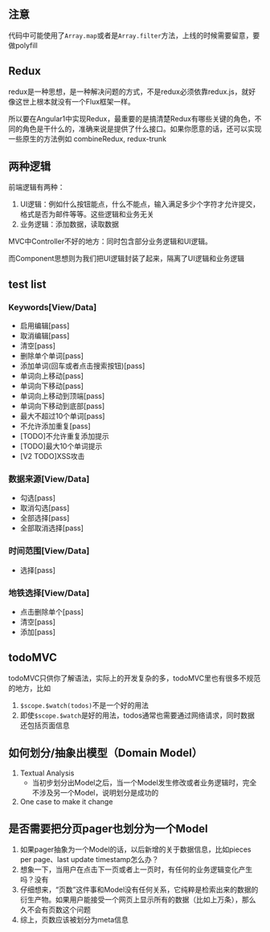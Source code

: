 ## 注意

代码中可能使用了`Array.map`或者是`Array.filter`方法，上线的时候需要留意，要做polyfill

## Redux

redux是一种思想，是一种解决问题的方式，不是redux必须依靠redux.js，就好像这世上根本就没有一个Flux框架一样。

所以要在Angular1中实现Redux，最重要的是搞清楚Redux有哪些关键的角色，不同的角色是干什么的，准确来说是提供了什么接口。如果你愿意的话，还可以实现一些原生的方法例如 combineRedux, redux-trunk

## 两种逻辑

前端逻辑有两种：

1. UI逻辑：例如什么按钮能点，什么不能点，输入满足多少个字符才允许提交，格式是否为邮件等等。这些逻辑和业务无关
2. 业务逻辑：添加数据，读取数据

MVC中Controller不好的地方：同时包含部分业务逻辑和UI逻辑。

而Component思想则为我们把UI逻辑封装了起来，隔离了UI逻辑和业务逻辑

## test list

### Keywords[View/Data]

- 启用编辑[pass]
- 取消编辑[pass]
- 清空[pass]
- 删除单个单词[pass]
- 添加单词(回车或者点击搜索按钮)[pass]
- 单词向上移动[pass]
- 单词向下移动[pass]
- 单词向上移动到顶端[pass]
- 单词向下移动到底部[pass]
- 最大不超过10个单词[pass]
- 不允许添加重复[pass]
- [TODO]不允许重复添加提示
- [TODO]最大10个单词提示
- [V2 TODO]XSS攻击

### 数据来源[View/Data]

- 勾选[pass]
- 取消勾选[pass]
- 全部选择[pass]
- 全部取消选择[pass]

### 时间范围[View/Data]

- 选择[pass]

### 地铁选择[View/Data]

- 点击删除单个[pass]
- 清空[pass]
- 添加[pass]


## todoMVC

todoMVC只供你了解语法，实际上的开发复杂的多，todoMVC里也有很多不规范的地方，比如

1. `$scope.$watch(todos)`不是一个好的用法
2. 即使`$scope.$watch`是好的用法，todos通常也需要通过网络请求，同时数据还包括页面信息

## 如何划分/抽象出模型（Domain Model）

1. Textual Analysis
	- 当初步划分出Model之后，当一个Model发生修改或者业务逻辑时，完全不涉及另一个Model，说明划分是成功的
2. One case to make it change

## 是否需要把分页pager也划分为一个Model

1. 如果pager抽象为一个Model的话，以后新增的关于数据信息，比如pieces per page、last update timestamp怎么办？
2. 想象一下，当用户在点击下一页或者上一页时，有任何的业务逻辑变化产生吗？没有
3. 仔细想来，“页数”这件事和Model没有任何关系，它纯粹是检索出来的数据的衍生产物。如果用户能接受一个网页上显示所有的数据（比如上万条），那么久不会有页数这个问题
4. 综上，页数应该被划分为meta信息
